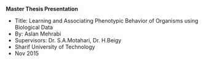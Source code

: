 **Master Thesis Presentation**  
* Title: Learning and Associating Phenotypic Behavior of Organisms using Biological Data  
* By: Aslan Mehrabi  
* Supervisors: Dr. S.A.Motahari, Dr. H.Beigy  
* Sharif University of Technology  
* Nov 2015  
